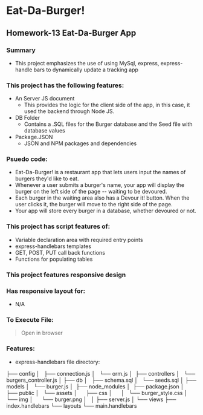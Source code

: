 # Eat-Da-Burger!
## Homework-13  Eat-Da-Burger App



### Summary
* This project emphasizes the use of using MySql, express, express-handle bars to dynamically update a tracking app

### This project has the following features: 
* An Server JS document
    * This provides the logic for the client side of the app, in this case, it used the backend through Node JS. 
* DB Folder
    * Contains a .SQL files for the Burger database and the Seed file with database values
* Package.JSON
    * JSON and NPM packages and dependencies 

### Psuedo code:  
* Eat-Da-Burger! is a restaurant app that lets users input the names of burgers they'd like to eat.
* Whenever a user submits a burger's name, your app will display the burger on the left side of the page -- waiting to be devoured.
* Each burger in the waiting area also has a Devour it! button. When the user clicks it, the burger will move to the right side of the page.
* Your app will store every burger in a database, whether devoured or not.

### This project has script features of:
* Variable declaration area with required entry points
* express-handlebars templates
* GET, POST, PUT call back functions 
* Functions for populating tables

### This project features responsive design
### Has responsive layout for: 
* N/A

### To Execute File:
> Open in browser

### Features: 
* express-handlebars file directory: 

├── config
│   ├── connection.js
│   └── orm.js
│ 
├── controllers
│   └── burgers_controller.js
│
├── db
│   ├── schema.sql
│   └── seeds.sql
│
├── models
│   └── burger.js
│ 
├── node_modules
│ 
├── package.json
│
├── public
│   └── assets
│       ├── css
│       │   └── burger_style.css
│       └── img
│           └── burger.png
│   
│
├── server.js
│
└── views
    ├── index.handlebars
    └── layouts
        └── main.handlebars


        










